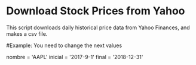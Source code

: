 # Download Stock Prices from Yahoo
This script downloads daily historical price data from Yahoo Finances, and makes a csv file.

#Example:
You need to change the next values 

nombre = 'AAPL'
inicial = '2017-9-1'
final = '2018-12-31'
